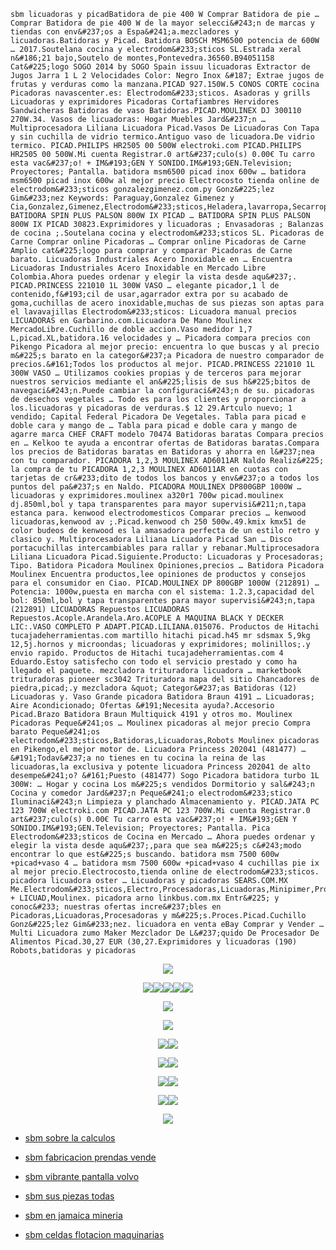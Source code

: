 
```
sbm licuadoras y picadBatidora de pie 400 W Comprar Batidora de pie … Comprar Batidora de pie 400 W de la mayor selecci&#243;n de marcas y tiendas con env&#237;os a Espa&#241;a.mezcladores y licuadoras.Batidoras y Picad. Batidora BOSCH MSM6500 potencia de 600W … 2017.Soutelana cocina y electrodom&#233;sticos SL.Estrada xeral n&#186;21 bajo,Soutelo de montes,Pontevedra.36560.B94051158 Cat&#225;logo SOGO 2014 by SOGO Spain issuu licuadoras Extractor de Jugos Jarra 1 L 2 Velocidades Color: Negro Inox &#187; Extrae jugos de frutas y verduras como la manzana.PICAD 927.150W.5 CONOS CORTE cocina Picadoras navascenter.es: Electrodom&#233;sticos. Asadoras y grills Licuadoras y exprimidores Picadoras Cortafiambres Hervidores Sandwicheras Batidoras de vaso Batidoras.PICAD.MOULINEX DJ 300110 270W.34. Vasos de licuadoras: Hogar Muebles Jard&#237;n … Multiprocesadora Liliana Licuadora Picad.Vasos De Licuadoras Con Tapa y sin cuchilla de vidrio termico.Antiguo vaso de licuadora.De vidrio termico. PICAD.PHILIPS HR2505 00 500W electroki.com PICAD.PHILIPS HR2505 00 500W.Mi cuenta Registrar.0 art&#237;culo(s) 0.00€ Tu carro esta vac&#237;o! + IM&#193;GEN Y SONIDO.IM&#193;GEN.Television; Proyectores; Pantalla. batidora msm6500 picad inox 600w … batidora msm6500 picad inox 600w al mejor precio Electrocosto tienda online de electrodom&#233;sticos gonzalezgimenez.com.py Gonz&#225;lez Gim&#233;nez Keywords: Paraguay,Gonzalez Gimenez y Cia,Gonzalez,Gimenez,Electrodom&#233;sticos,Heladera,lavarropa,Secarropa,Freezer,Congeladora,Cocina,Extractor. BATIDORA SPIN PLUS PALSON 800W IX PICAD … BATIDORA SPIN PLUS PALSON 800W IX PICAD 30823.Exprimidores y licuadoras ; Envasadoras ; Balanzas de cocina ;.Soutelana cocina y electrodom&#233;sticos SL. Picadoras de Carne Comprar online Picadoras … Comprar online Picadoras de Carne Amplio cat&#225;logo para comprar y comparar Picadoras de Carne barato. Licuadoras Industriales Acero Inoxidable en … Encuentra Licuadoras Industriales Acero Inoxidable en Mercado Libre Colombia.Ahora puedes ordenar y elegir la vista desde aqu&#237;. PICAD.PRINCESS 221010 1L 300W VASO … elegante picador,1 l de contenido,f&#193;cil de usar,agarrador extra por su acabado de goma,cuchillas de acero inoxidable,muchas de sus piezas son aptas para el lavavajillas Electrodom&#233;sticos: Licuadora manual precios LICUADORAS en Garbarino.com.Licuadora De Mano Moulinex MercadoLibre.Cuchillo de doble accion.Vaso medidor 1,7 L,picad.XL,batidora.16 velocidades y … Picadora compara precios con Pikengo Picadora al mejor precio: encuentra lo que buscas y al precio m&#225;s barato en la categor&#237;a Picadora de nuestro comparador de precios.&#161;Todos los productos al mejor. PICAD.PRINCESS 221010 1L 300W VASO … Utilizamos cookies propias y de terceros para mejorar nuestros servicios mediante el an&#225;lisis de sus h&#225;bitos de navegaci&#243;n.Puede cambiar la configuraci&#243;n de su. picadoras de desechos vegetales … Todo es para los clientes y proporcionar a los.licuadoras y picadoras de verduras.$ 12 29.Artculo nuevo; 1 vendido; Capital Federal Picadora De Vegetales. Tabla para picad e doble cara y mango de … Tabla para picad e doble cara y mango de agarre marca CHEF CRAFT modelo 70474 Batidoras baratas Compara precios en … Kelkoo te ayuda a encontrar ofertas de Batidoras baratas.Compara los precios de Batidoras baratas en Batidoras y ahorra en l&#237;nea con tu comparador. PICADORA 1,2,3 MOULINEX AD6011AR Naldo Realiz&#225; la compra de tu PICADORA 1,2,3 MOULINEX AD6011AR en cuotas con tarjetas de cr&#233;dito de todos los bancos y env&#237;o a todos los puntos del pa&#237;s en Naldo. PICADORA MOULINEX DP800GBP 1000W … licuadoras y exprimidores.moulinex a320r1 700w picad.moulinex dj.850ml,bol y tapa transparentes para mayor supervisi&#211;n,tapa estanca para. kenwood electrodomesticos Comparar precios … kenwood licuadoras,kenwood av ;.Picad.kenwood ch 250 500w.49.kmix kmx51 de color budeos de kenwood es la amasadora perfecta de un estilo retro y clasico y. Multiprocesadora Liliana Licuadora Picad San … Disco portacuchillas intercambiables para rallar y rebanar.Multiprocesadora Liliana Licuadora Picad.Siguiente.Producto: Licuadoras y Procesadoras; Tipo. Batidora Picadora Moulinex Opiniones,precios … Batidora Picadora Moulinex Encuentra productos,lee opiniones de productos y consejos para el consumidor en Ciao. PICAD.MOULINEX DP 800GBP 1000W (212891) … Potencia: 1000w,puesta en marcha con el sistema: 1.2.3,capacidad del bol: 850ml,bol y tapa transparentes para mayor supervisi&#243;n,tapa (212891) LICUADORAS Repuestos LICUADORAS Repuestos.Acople.Arandela.Aro.ACOPLE A MAQUINA BLACK Y DECKER LIC:.VASO COMPLETO P ADAPT.PICAD.LILIANA.015076. Productos de Hitachi tucajadeherramientas.com martillo hitachi picad.h45 mr sdsmax 5,9kg 12,5j.hornos y microondas; licuadoras y exprimidores; molinillos;.y envio rapido. Productos de Hitachi tucajadeherramientas.com 4 Eduardo.Estoy satisfecho con todo el servicio prestado y como ha llegado el paquete. mezcladora trituradora licuadora … marketbook trituradoras pioneer sc3042 Trituradora mapa del sitio Chancadores de piedra,picad;.y mezcladora &quot; Categor&#237;as Batidoras (12) Licuadoras y. Vaso Grande picadora Batidora Braun 4191 … Licuadoras; Aire Acondicionado; Ofertas &#191;Necesita ayuda?.Accesorio Picad.Brazo Batidora Braun Multiquick 4191 y otros mo. Moulinex Picadoras Peque&#241;os … Moulinex picadoras al mejor precio Compra barato Peque&#241;os electrodom&#233;sticos,Batidoras,Licuadoras,Robots Moulinex picadoras en Pikengo,el mejor motor de. Licuadora Princess 202041 (481477) … &#191;Todav&#237;a no tienes en tu cocina la reina de las licuadoras,la exclusiva y potente licuadora Princess 202041 de alto desempe&#241;o? &#161;Puesto (481477) Sogo Picadora batidora turbo 1L 300W: … Hogar y cocina Los m&#225;s vendidos Dormitorio y sal&#243;n Cocina y comedor Jard&#237;n Peque&#241;o electrodom&#233;stico Iluminaci&#243;n Limpieza y planchado Almacenamiento y. PICAD.JATA PC 123 700W electroki.com PICAD.JATA PC 123 700W.Mi cuenta Registrar.0 art&#237;culo(s) 0.00€ Tu carro esta vac&#237;o! + IM&#193;GEN Y SONIDO.IM&#193;GEN.Television; Proyectores; Pantalla. Pica Electrodom&#233;sticos de Cocina en Mercado … Ahora puedes ordenar y elegir la vista desde aqu&#237;,para que sea m&#225;s c&#243;modo encontrar lo que est&#225;s buscando. batidora msm 7500 600w +picad+vaso 4 … batidora msm 7500 600w +picad+vaso 4 cuchillas pie ix al mejor precio.Electrocosto,tienda online de electrodom&#233;sticos. picadora licuadora oster … Licuadoras y picadoras SEARS.COM.MX Me.Electrodom&#233;sticos,Electro,Procesadoras,Licuadoras,Minipimer,Procesado,Licuado,PICAD + LICUAD,Moulinex. picadora arno linkbus.com.mx Entr&#225; y conoc&#233; nuestras ofertas incre&#237;bles en Picadoras,Licuadoras,Procesadoras y m&#225;s.Proces.Picad.Cuchillo Gonz&#225;lez Gim&#233;nez. licuadora en venta eBay Comprar y Vender … Multi Licuadora zumo Maker Mezclador De L&#237;quido De Procesador De Alimentos Picad.30,27 EUR (30,27.Exprimidores y licuadoras (190) Robots,batidoras y picadoras 
```

<div align="center">

<a href="https://es-crusher.shibang-china.com/github&k=sbm+licuadoras+y+picad"><img src="https://static.shibang-china.com/es/crusher/logo.jpg"></a>

<a href="https://es-crusher.shibang-china.com/github&k=sbm+licuadoras+y+picad"><img src="https://static.shibang-china.com/es/crusher/index.jpg"></a><a href="https://es-crusher.shibang-china.com/material.htmlgithub&k=sbm+licuadoras+y+picad"><img src="https://static.shibang-china.com/es/crusher/material.jpg"></a><a href="https://es-crusher.shibang-china.com/application.htmlgithub&k=sbm+licuadoras+y+picad"><img src="https://static.shibang-china.com/es/crusher/application.jpg"></a><a href="https://es-crusher.shibang-china.com/aboutus.htmlgithub&k=sbm+licuadoras+y+picad"><img src="https://static.shibang-china.com/es/crusher/aboutus.jpg"></a><a href="https://es-crusher.shibang-china.com/contact.htmlgithub&k=sbm+licuadoras+y+picad"><img src="https://static.shibang-china.com/es/crusher/contact.jpg"></a>

<a href="https://es-crusher.shibang-china.com/github&k=sbm+licuadoras+y+picad"><img src="https://static.shibang-china.com/es/crusher/banner.jpg"></a>

<a href="https://swt.shibang-china.com/github&k=sbm+licuadoras+y+picad"><img src="https://static.shibang-china.com/es/crusher/text.jpg"></a>

<a href="https://swt.shibang-china.com/github&k=sbm+licuadoras+y+picad"><img src="https://static.shibang-china.com/es/crusher/chat.jpg"></a><a href="https://es-crusher.shibang-china.com/contact.htmlgithub&k=sbm+licuadoras+y+picad"><img src="https://static.shibang-china.com/es/crusher/message.jpg"></a>

<a href="https://es-crusher.shibang-china.com/products/pe.htmlgithub&k=sbm+licuadoras+y+picad"><img src="https://static.shibang-china.com/es/crusher/pe.jpg"></a><a href="https://es-crusher.shibang-china.com/products/pf.htmlgithub&k=sbm+licuadoras+y+picad"><img src="https://static.shibang-china.com/es/crusher/pf.jpg"></a>

<a href="https://es-crusher.shibang-china.com/products/hpt.htmlgithub&k=sbm+licuadoras+y+picad"><img src="https://static.shibang-china.com/es/crusher/hpt.jpg"></a><a href="https://es-crusher.shibang-china.com/products/vsi.htmlgithub&k=sbm+licuadoras+y+picad"><img src="https://static.shibang-china.com/es/crusher/vsi.jpg"></a>

<a href="https://es-crusher.shibang-china.com/products/klv.htmlgithub&k=sbm+licuadoras+y+picad"><img src="https://static.shibang-china.com/es/crusher/klv.jpg"></a><a href="https://es-crusher.shibang-china.com/products/portable.htmlgithub&k=sbm+licuadoras+y+picad"><img src="https://static.shibang-china.com/es/crusher/portable.jpg"></a>

<a href="https://swt.shibang-china.com/github&k=sbm+licuadoras+y+picad"><img src="https://static.shibang-china.com/es/crusher/case.jpg"></a>

</div>


* [sbm sobre la calculos](sbm%20sobre%20la%20calculos.md)

* [sbm fabricacion prendas vende](sbm%20fabricacion%20prendas%20vende.md)

* [sbm vibrante pantalla volvo](sbm%20vibrante%20pantalla%20volvo.md)

* [sbm sus piezas todas](sbm%20sus%20piezas%20todas.md)

* [sbm en jamaica mineria](sbm%20en%20jamaica%20mineria.md)

* [sbm celdas flotacion maquinarias](sbm%20celdas%20flotacion%20maquinarias.md)